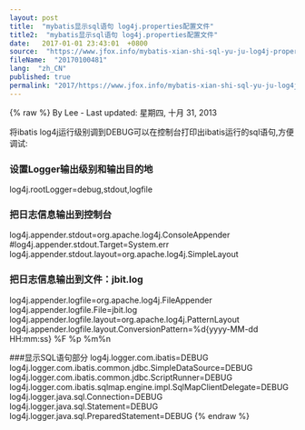 ```yaml
---
layout: post
title:  "mybatis显示sql语句 log4j.properties配置文件"
title2:  "mybatis显示sql语句 log4j.properties配置文件"
date:   2017-01-01 23:43:01  +0800
source:  "https://www.jfox.info/mybatis-xian-shi-sql-yu-ju-log4j-properties-pei-zhi-wen-jian.html"
fileName:  "20170100481"
lang:  "zh_CN"
published: true
permalink: "2017/https://www.jfox.info/mybatis-xian-shi-sql-yu-ju-log4j-properties-pei-zhi-wen-jian.html"
---
```

{% raw %}
By Lee - Last updated: 星期四, 十月 31, 2013

将ibatis log4j运行级别调到DEBUG可以在控制台打印出ibatis运行的sql语句,方便调试:

### 设置Logger输出级别和输出目的地 ###
log4j.rootLogger=debug,stdout,logfile

### 把日志信息输出到控制台 ###
log4j.appender.stdout=org.apache.log4j.ConsoleAppender
#log4j.appender.stdout.Target=System.err
log4j.appender.stdout.layout=org.apache.log4j.SimpleLayout

### 把日志信息输出到文件：jbit.log ###
log4j.appender.logfile=org.apache.log4j.FileAppender
log4j.appender.logfile.File=jbit.log
log4j.appender.logfile.layout=org.apache.log4j.PatternLayout
log4j.appender.logfile.layout.ConversionPattern=%d{yyyy-MM-dd HH:mm:ss} %F %p %m%n

###显示SQL语句部分
log4j.logger.com.ibatis=DEBUG
log4j.logger.com.ibatis.common.jdbc.SimpleDataSource=DEBUG
log4j.logger.com.ibatis.common.jdbc.ScriptRunner=DEBUG
log4j.logger.com.ibatis.sqlmap.engine.impl.SqlMapClientDelegate=DEBUG
log4j.logger.java.sql.Connection=DEBUG
log4j.logger.java.sql.Statement=DEBUG
log4j.logger.java.sql.PreparedStatement=DEBUG
{% endraw %}